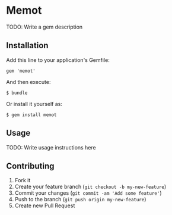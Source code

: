 # Memot

TODO: Write a gem description

## Installation

Add this line to your application's Gemfile:

    gem 'memot'

And then execute:

    $ bundle

Or install it yourself as:

    $ gem install memot

## Usage

TODO: Write usage instructions here

## Contributing

1. Fork it
2. Create your feature branch (`git checkout -b my-new-feature`)
3. Commit your changes (`git commit -am 'Add some feature'`)
4. Push to the branch (`git push origin my-new-feature`)
5. Create new Pull Request
